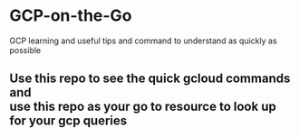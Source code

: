 # GCP-on-the-Go
GCP learning and useful tips and command to understand as quickly as possible 

## Use this repo to see the quick gcloud commands and <br> use this repo as your go to resource to look up for your gcp queries

